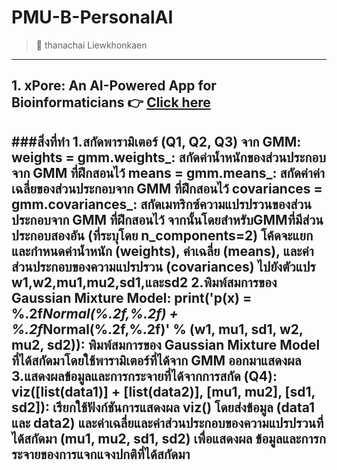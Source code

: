 # PMU-B-PersonalAI
> :star2: thanachai Liewkhonkaen

---

## 1. xPore: An AI-Powered App for Bioinformaticians :point_right: [Click here](https://github.com/thanachaili/PMU-B-PersonalAI/blob/1fcf42e765ac7965ce70262e511f909e29881f21/GMM_thanachai.ipynb) 
###สิ่งที่ทำ
  1.สกัดพารามิเตอร์ (Q1, Q2, Q3) จาก GMM:
    weights = gmm.weights_: สกัดค่าน้ำหนักของส่วนประกอบจาก GMM ที่ฝึกสอนไว้
    means = gmm.means_: สกัดค่าค่าเฉลี่ยของส่วนประกอบจาก GMM ที่ฝึกสอนไว้
    covariances = gmm.covariances_: สกัดเมทริกซ์ความแปรปรวนของส่วนประกอบจาก GMM ที่ฝึกสอนไว้
    จากนั้นโดยสำหรับGMMที่มีส่วนประกอบสองอัน (ที่ระบุโดย n_components=2) โค้ดจะแยกและกำหนดค่าน้ำหนัก (weights), ค่าเฉลี่ย (means), และค่าส่วนประกอบของความแปรปรวน (covariances) ไปยังตัวแปร w1,w2,mu1,mu2,sd1,และsd2
  2.พิมพ์สมการของ Gaussian Mixture Model:
    print('p(x) = %.2f*Normal(%.2f,%.2f) + %.2f*Normal(%.2f,%.2f)' % (w1, mu1, sd1, w2, mu2, sd2)): พิมพ์สมการของ Gaussian Mixture Model ที่ได้สกัดมาโดยใช้พารามิเตอร์ที่ได้จาก GMM ออกมาแสดงผล
  3.แสดงผลข้อมูลและการกระจายที่ได้จากการสกัด (Q4):
    viz([list(data1)] + [list(data2)], [mu1, mu2], [sd1, sd2]): เรียกใช้ฟังก์ชันการแสดงผล viz() โดยส่งข้อมูล (data1 และ data2) และค่าเฉลี่ยและค่าส่วนประกอบของความแปรปรวนที่ได้สกัดมา (mu1, mu2, sd1, sd2) เพื่อแสดงผล       ข้อมูลและการกระจายของการแจกแจงปกติที่ได้สกัดมา
---
